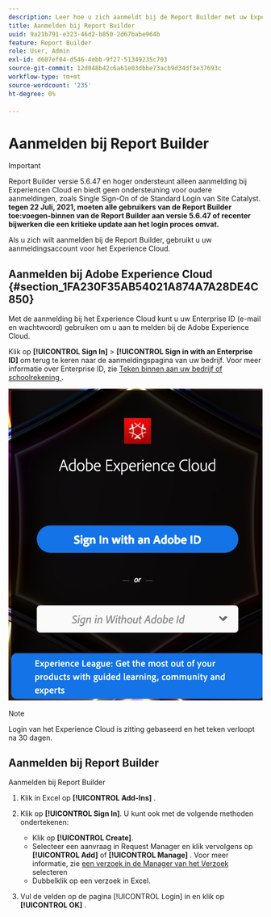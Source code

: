 ```yaml
---
description: Leer hoe u zich aanmeldt bij de Report Builder met uw Experience Cloud-aanmeldingsaccount.
title: Aanmelden bij Report Builder
uuid: 9a21b791-e323-46d2-b850-2d67babe964b
feature: Report Builder
role: User, Admin
exl-id: d607ef04-d546-4ebb-9f27-51349235c703
source-git-commit: 12d048b42c6a61e03dbbe73acb9d34df3e37693c
workflow-type: tm+mt
source-wordcount: '235'
ht-degree: 0%

---
```


# Aanmelden bij Report Builder

>[!IMPORTANT]
>
>Report Builder versie 5.6.47 en hoger ondersteunt alleen aanmelding bij Experiencen Cloud en biedt geen ondersteuning voor oudere aanmeldingen, zoals Single Sign-On of de Standard Login van Site Catalyst. **tegen 22 Juli, 2021, moeten alle gebruikers van de Report Builder toe:voegen-binnen van de Report Builder aan versie 5.6.47 of recenter bijwerken die een kritieke update aan het login proces omvat.**

Als u zich wilt aanmelden bij de Report Builder, gebruikt u uw aanmeldingsaccount voor het Experience Cloud.

## Aanmelden bij Adobe Experience Cloud {#section_1FA230F35AB54021A874A7A28DE4C850}

Met de aanmelding bij het Experience Cloud kunt u uw Enterprise ID (e-mail en wachtwoord) gebruiken om u aan te melden bij de Adobe Experience Cloud.

Klik op **[!UICONTROL Sign In]** > **[!UICONTROL Sign in with an Enterprise ID]** om terug te keren naar de aanmeldingspagina van uw bedrijf. Voor meer informatie over Enterprise ID, zie [ Teken binnen aan uw bedrijf of schoolrekening ](https://helpx.adobe.com/enterprise/kb/enterprise-id-faq.html#whatis).

![ Schermafbeelding die het teken van Adobe Experience Cloud binnen toont opties om binnen met of zonder uw Adobe ID te ondertekenen ](assets/adobe_id_login.png)

>[!NOTE]
>
>Login van het Experience Cloud is zitting gebaseerd en het teken verloopt na 30 dagen.

## Aanmelden bij Report Builder

Aanmelden bij Report Builder

1. Klik in Excel op **[!UICONTROL Add-Ins]** .
1. Klik op **[!UICONTROL Sign In]**. U kunt ook met de volgende methoden ondertekenen:

   * Klik op **[!UICONTROL Create]**.
   * Selecteer een aanvraag in Request Manager en klik vervolgens op **[!UICONTROL Add]** of **[!UICONTROL Manage]** . Voor meer informatie, zie [ een verzoek in de Manager van het Verzoek ](/help/analyze/legacy-report-builder/manage-requests/r-arb-manage-requests.md) selecteren
   * Dubbelklik op een verzoek in Excel.

1. Vul de velden op de pagina [!UICONTROL Login] in en klik op **[!UICONTROL OK]** .
